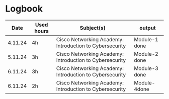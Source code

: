 
# Logbook
|   Date |  Used hours |  Subject(s)  |  output |
| ------------- | ------------- | ------------- | ------------- |
| 4.11.24 | 4h | Cisco Networking Academy: Introduction to Cybersecurity | Module-1 done |
| 5.11.24 | 3h | Cisco Networking Academy: Introduction to Cybersecurity | Module-2 done |
| 6.11.24 | 3h | Cisco Networking Academy: Introduction to Cybersecurity | Module-3 done |
| 6.11.24 | 2h | Cisco Networking Academy: Introduction to Cybersecurity | Module-4done |

